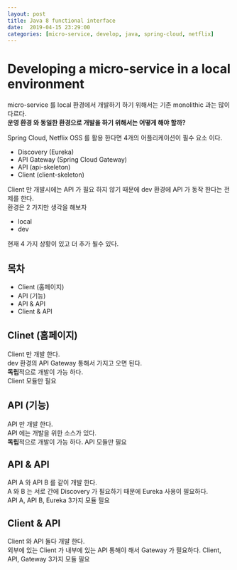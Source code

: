 ```yaml
---
layout: post
title: Java 8 functional interface
date:  2019-04-15 23:29:00 
categories: [micro-service, develop, java, spring-cloud, netflix]
---
```

# Developing a micro-service in a local environment
micro-service 를 local 환경에서 개발하기 하기 위해서는 기존 monolithic 과는 많이 다르다.  
**운영 환경 와 동일한 환경으로 개발을 하기 위해서는 어떻게 해야 할까?**

Spring Cloud, Netflix OSS 를 활용 한다면 4개의 어플리케이션이 필수 요소 이다.
- Discovery (Eureka)
- API Gateway (Spring Cloud Gateway)  
- API (api-skeleton)
- Client (client-skeleton)

Client 만 개발시에는 API 가 필요 하지 않기 때문에 dev 환경에 API 가 동작 한다는 전제를 한다.  
환경은 2 가지만 생각을 해보자
- local
- dev

현재 4 가지 상황이 있고 더 추가 될수 있다.

## 목차
- Client (홈페이지)
- API (기능)
- API & API
- Client & API

## Clinet (홈페이지)
Client 만 개발 한다.  
dev 환경의 API Gateway 통해서 가지고 오면 된다.  
**독립**적으로 개발이 가능 하다.  
Client 모듈만 필요

## API (기능)
API 만 개발 한다.  
API 에는 개발을 위한 소스가 있다.  
**독립**적으로 개발이 가능 하다.
API 모듈만 필요

## API & API
API A 와 API B 를 같이 개발 한다.  
A 와 B 는 서로 간에 Discovery 가 필요하기 때문에 Eureka 사용이 필요하다.  
API A, API B, Eureka 3가지 모듈 필요

## Client & API
Client 와 API 둘다 개발 한다.  
외부에 있는 Client 가 내부에 있는 API 통해야 해서 Gateway 가 필요하다.
Client, API, Gateway 3가지 모듈 필요
